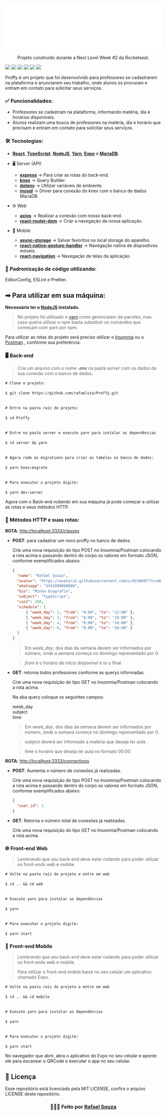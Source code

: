 <p align="center">
    <img src="web/src/assets/images/logo.svg" alt="Proffy"/>
</p>

<p align="center">
Projeto construído durante a Next Level Week #2 da Rocketseat.
</p>

![](https://img.shields.io/badge/language-typescript-blue)
![](https://img.shields.io/badge/server-nodejs-brightgreen)
![](https://img.shields.io/badge/web-reactjs-blue)
![](https://img.shields.io/badge/mobile-react%20native-blueviolet)
![](https://img.shields.io/badge/database-mariadb-yellowgreen)
![](https://img.shields.io/badge/license-MIT-sucess)

Proffy é um projeto que foi desenvolvido para professores se cadastrarem na plataforma e anunciarem seu trabalho, onde alunos os procuram e entram em contato para solicitar seus serviços.

### ✅ Funcionalidades:

- Professores se cadastram na plataforma, informando matéria, dia e horários disponíveis.
- Alunos realizam uma busca de professores na matéria, dia e horário que precisam e entram em contato para solicitar seus serviços.

### 🛠 Tecnologias:

- [**React**](https://pt-br.reactjs.org/), [**TypeScript**](https://www.typescriptlang.org/), [**NodeJS**](https://nodejs.org/en/), [**Yarn**](https://yarnpkg.com/), [**Expo**](https://expo.io/) e [**MariaDB**](https://mariadb.org/).

- 🖥 Server (API)
    - [**express**](https://expressjs.com/pt-br/) -> Para criar as rotas do back-end.
    - [**knex**](http://knexjs.org/) -> Query Builder.
    - [**dotenv**]() -> Utilizar variáveis de ambiente.
    - [**mysql**]() -> Driver para conexão do knex com o banco de dados MariaDB.
- 🌐 Web
    - [**axios**](https://github.com/axios/axios) -> Realizar a conexão com nosso back-end.
    - [**react-router-dom**](https://reactrouter.com/web/guides/quick-start) -> Criar a navegação da nossa aplicação.
- 📱 Mobile
    - [**async-storage**](https://docs.expo.io/versions/latest/sdk/async-storage/) -> Salvar favoritos no local storage do aparelho.
    - [**react-native-gesture-handler**](https://github.com/software-mansion/react-native-gesture-handler) -> Navegação nativa de dispositivos móveis.
    - [**react-navigation**](https://reactnavigation.org/) -> Navegação de telas da aplicação.

### 📝 Padronização de código utilizando:

EditorConfig, ESLint e Prettier.

## ➡ Para utilizar em sua máquina:

**Necessário ter o 
[NodeJS](https://nodejs.org/en/download) 
instalado.**

> No projeto foi utilizado o 
[yarn](https://yarnpkg.com/getting-started/install)
como gerenciador de pacotes, mas caso queira utilizar o npm basta substituír os comandos que começam com yarn por npm.

Para utilizar as rotas do projeto será preciso utilizar o 
[Insomnia](https://insomnia.rest/download)
ou o 
[Postman](https://www.postman.com/downloads)
, conforme sua preferência.

### 🖥 Back-end

> Crie um arquivo com o nome **_.env_** na pasta _server_ com os dados da sua conexão com o banco de dados.

```
# Clone o projeto:

$ git clone https://github.com/rafaelsza/Proffy.git


# Entre na pasta raíz do projeto:

$ cd Proffy


# Entre na pasta server e execute yarn para instalar as dependências

$ cd server && yarn


# Agora rode as migrations para criar as tabelas no banco de dados:

$ yarn knex:migrate


# Para executar o projeto digite:

$ yarn dev:server
```

Agora com o Back-end rodando em sua máquina já pode começar a utilizar as rotas e seus métodos HTTP.

### 🔀 Métodos HTTP e suas rotas:

**ROTA**: [http://localhost:3333/classes]()

- **POST**: para cadastrar um novo proffy no banco de dados.

  Crie uma nova requisição do tipo POST no Insomnia/Postman colocando a rota acima e passando dentro do corpo os valores em formato JSON, conforme exemplificados abaixo:
  ```json
  {
	"name": "Rafael Souza",
	"avatar": "https://avatars1.githubusercontent.com/u/65384977?s=460&u=1d8c3e80158b2ed041fb0cc3518efab81a6cd37b&v=4",
	"whatsapp": "5541999000000",
	"bio": "Minha biografia",
	"subject": "TypeScript",
	"cost": 200,
	"schedule": [
		{ "week_day": 1, "from": "8:00", "to": "12:00" },
		{ "week_day": 3, "from": "8:00", "to": "16:00" },
		{ "week_day": 4, "from": "8:00", "to": "16:00" },
		{ "week_day": 6, "from": "8:00", "to": "10:00" }
	]
  }
  ```
  > Em _week_day_, dos dias da semana devem ser informados por número, onde a semana começa no domingo representado por 0.

  > _from_ é o horário de início disponível e _to_ o final.

- **GET**: retorna todos professores conforme as querys informadas.

  Crie uma nova requisição do tipo GET no Insomnia/Postman colocando a rota acima.

  Na aba query coloque os seguintes campos:

  week_day <br />
  subject <br />
  time <br />

  > Em _week_day_, dos dias da semana devem ser informados por número, onde a semana começa no domingo representado por 0.

  > subject deverá ser informado a matéria que deseja ter aula.

  > time o horário que deseja ter aula no formato 00:00

**ROTA**: [http://localhost:3333/connections]()

- **POST**: Aumenta o número de conexões já realizadas.

  Crie uma nova requisição do tipo POST no Insomnia/Postman colocando a rota acima e passando dentro do corpo os valores em formato JSON, conforme exemplificados abaixo:
  ```json
  {
	"user_id": 1
  }
  ```
- **GET**: Retorna o número total de conexões já realizadas.

  Crie uma nova requisição do tipo GET no Insomnia/Postman colocando a rota acima.

### 🌐 Front-end Web
> Lembrando que seu back-end deve estar rodando para poder utilizar os front-ends web e mobile.

```
# Volte na pasta raíz do projeto e entre em web

$ cd .. && cd web


# Execute yarn para instalar as dependências

$ yarn


# Para executar o projeto digite:

$ yarn start
```

### 📱 Front-end Mobile
> Lembrando que seu back-end deve estar rodando para poder utilizar os front-ends web e mobile.

> Para utilizar o front-end mobile baixe no seu celular um aplicativo chamado Expo.

```
# Volte na pasta raíz do projeto e entre em web

$ cd .. && cd mobile


# Execute yarn para instalar as dependências

$ yarn


# Para executar o projeto digite:

$ yarn start
```

No navegador que abrir, abra o aplicativo do Expo no seu celular e aponte ele para escanear o QRCode e executar o app no seu celular.

## 📃 Licença

Esse repositório está licenciado pela MIT LICENSE, confira o arquivo LICENSE deste repositório.

 <h3 align="center">👨🏻‍💻 Feito por <a href="https://www.linkedin.com/in/rafael-souza-28aa621ab/">Rafael Souza</a></h3>
